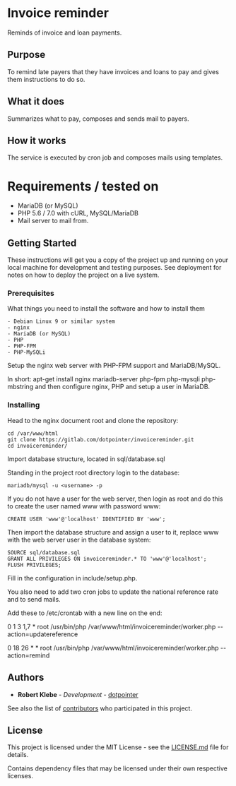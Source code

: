# Invoice reminder

Reminds of invoice and loan payments.

## Purpose

To remind late payers that they have invoices and loans to pay
and gives them instructions to do so.

## What it does

Summarizes what to pay, composes and sends mail to payers.

## How it works

The service is executed by cron job and composes mails using templates.

# Requirements / tested on

-  MariaDB (or MySQL)
-  PHP 5.6 / 7.0 with cURL, MySQL/MariaDB
-  Mail server to mail from.

## Getting Started

These instructions will get you a copy of the project up and running on your
local machine for development and testing purposes. See deployment for notes on
how to deploy the project on a live system.

### Prerequisites

What things you need to install the software and how to install them

```
- Debian Linux 9 or similar system
- nginx
- MariaDB (or MySQL)
- PHP
- PHP-FPM
- PHP-MySQLi
```

Setup the nginx web server with PHP-FPM support and MariaDB/MySQL.

In short: apt-get install nginx mariadb-server php-fpm php-mysqli php-mbstring
and then configure nginx, PHP and setup a user in MariaDB.

### Installing

Head to the nginx document root and clone the repository:

```
cd /var/www/html
git clone https://gitlab.com/dotpointer/invoicereminder.git
cd invoicereminder/
```

Import database structure, located in sql/database.sql

Standing in the project root directory login to the database:

```
mariadb/mysql -u <username> -p

```

If you do not have a user for the web server, then login as root and do
this to create the user named www with password www:

```
CREATE USER 'www'@'localhost' IDENTIFIED BY 'www';
```

Then import the database structure and assign a user to it, replace
www with the web server user in the database system:
```
SOURCE sql/database.sql
GRANT ALL PRIVILEGES ON invoicereminder.* TO 'www'@'localhost';
FLUSH PRIVILEGES;
```

Fill in the configuration in include/setup.php.

You also need to add two cron jobs to update the national reference rate and to send mails.

Add these to /etc/crontab with a new line on the end:

0 1 3 1,7 * root /usr/bin/php  /var/www/html/invoicereminder/worker.php --action=updatereference

0 18 26 * * root /usr/bin/php /var/www/html/invoicereminder/worker.php --action=remind

## Authors

* **Robert Klebe** - *Development* - [dotpointer](https://gitlab.com/dotpointer)

See also the list of
[contributors](https://gitlab.com/dotpointer/invoicereminder/contributors)
who participated in this project.

## License

This project is licensed under the MIT License - see the
[LICENSE.md](LICENSE.md) file for details.

Contains dependency files that may be licensed under their own respective
licenses.
